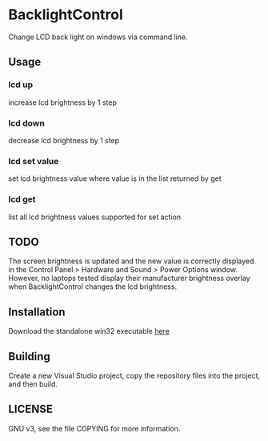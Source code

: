 # BacklightControl

Change LCD back light on windows via command line.

## Usage

### lcd up

increase lcd brightness by 1 step

### lcd down

decrease lcd brightness by 1 step

### lcd set value

set lcd brightness value where value is in the list returned by get

### lcd get

list all lcd brightness values supported for set action

## TODO

The screen brightness is updated and the new value is correctly displayed in the 
Control Panel > Hardware and Sound > Power Options window. However, no laptops tested
display their manufacturer brightness overlay when BacklightControl changes the 
lcd brightness.

## Installation

Download the standalone win32 executable [here](https://raw.githubusercontent.com/inoakoala/BacklightControl/downloads/lcd.exe)

## Building

Create a new Visual Studio project, copy the repository files into the project, and then build.

## LICENSE

GNU v3, see the file COPYING for more information.
